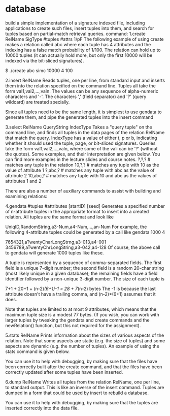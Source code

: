 # database
build a simple implementation of a signature indexed file, including applications to create such files, insert tuples into them, and search for tuples based on partial-match retrieval queries.
command:
1.create RelName SigType #tuples #attrs 1/pF
The following example of using create makes a relation called abc where each tuple has 4 attributes and the indexing has a false match probability of 1/100. The relation can hold up to 10000 tuples (it can actually hold more, but only the first 10000 will be indexed via the bit-sliced signatures).

$ ./create  abc  simc  10000  4  100

2.insert RelName
Reads tuples, one per line, from standard input and inserts them into the relation specified on the command line. Tuples all take the form val1,val2,...,valn. The values can be any sequence of alpha-numeric characters and '-'. The characters ',' (field separator) and '?' (query wildcard) are treated specially.

Since all tuples need to be the same length, it is simplest to use gendata to generate them, and pipe the generated tuples into the insert command

3.select RelName QueryString IndexType
Takes a "query tuple" on the command line, and finds all tuples in the data pages of the relation RelName that match the query. IndexType has a value of either t, p or b, indicating whether it should used the tuple, page, or bit-sliced signatures. Queries take the form val1,val2,...,valn, where some of the vali can be '?' (without the quotes). Some examples, and their interpretation are given below. You can find more examples in the lecture slides and course notes.
?,?,?    # matches any tuple in the relation
10,?,?   # matches any tuple with 10 as the value of attribute 1
?,abc,?  # matches any tuple with abc as the value of attribute 2
10,abc,? # matches any tuple with 10 and abc as the values of attributes 1 and 2

There are also a number of auxiliary commands to assist with building and examining relations:

4.gendata #tuples #attributes [startID] [seed]
Generates a specified number of n-attribute tuples in the appropriate format to insert into a created relation. All tuples are the same format and look like

UniqID,RandomString,a3-Num,a4-Num,...,an-Num
For example, the following 4-attribute tuples could be generated by a call like   gendata 1000 4

7654321,aTwentyCharLongStrng,a3-013,a4-001
3456789,aTwentyChrLongString,a3-042,a4-128
Of course, the above call to gendata will generate 1000 tuples like these.

A tuple is represented by a sequence of comma-separated fields. The first field is a unique 7-digit number; the second field is a random 20-char string (most likely unique in a given database); the remaining fields have a field identifier followed by a non-unique 3-digit number. The size of each tuple is

7+1 + 20+1 + (n-2)*(6+1)-1  = 28 + 7*(n-2) bytes
The -1 is because the last attribute doesn't have a trailing comma, and (n-2)*(6+1) assumes that it does.

Note that tuples are limited to at most 9 attributes, which means that the maximum tuple size is a modest 77 bytes. (If you wish, you can work with larger tuples by tweaking the gendata and create commands and the newRelation() function, but this not required for the assignment).

5.stats RelName
Prints information about the sizes of various aspects of the relation. Note that some aspects are static (e.g. the size of tuples) and some aspects are dynamic (e.g. the number of tuples). An example of using the stats command is given below.

You can use it to help with debugging, by making sure that the files have been correctly built after the create command, and that the files have been correctly updated after some tuples have been inserted.

6.dump RelName
Writes all tuples from the relation RelName, one per line, to standard output. This is like an inverse of the insert command. Tuples are dumped in a form that could be used by insert to rebuild a database.

You can use it to help with debugging, by making sure that the tuples are inserted correctly into the data file.
